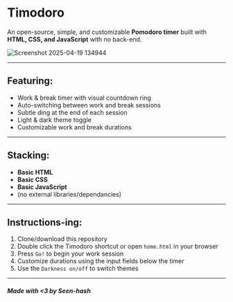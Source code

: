 # Timodoro

An open-source, simple, and customizable **Pomodoro timer** built with **HTML, CSS, and JavaScript** with no back-end.

![Screenshot 2025-04-19 134944](https://github.com/user-attachments/assets/e4fd49cd-9732-4aae-95a6-11522aea78bb)

---

## Featuring:

- Work & break timer with visual countdown ring  
- Auto-switching between work and break sessions  
- Subtle ding at the end of each session  
- Light & dark theme toggle  
- Customizable work and break durations  

---

## Stacking:

- **Basic HTML** 
- **Basic CSS**
- **Basic JavaScript** 
- (no external libraries/dependancies)

---

## Instructions-ing:

1. Clone/download this repository  
2. Double click the Timodoro shortcut or open `home.html` in your browser  
3. Press `Go!` to begin your work session   
4. Customize durations using the input fields below the timer  
5. Use the `Darkness on/off` to switch themes

---

##### Made with <3 by Seen-hash
